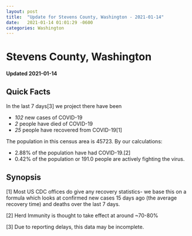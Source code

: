 ```yaml
---
layout: post
title:  "Update for Stevens County, Washington - 2021-01-14"
date:   2021-01-14 01:01:29 -0600
categories: Washington
---
```


# Stevens County, Washington
#### Updated 2021-01-14

## Quick Facts

In the last 7 days[3] we project there have been
- *102* new cases of COVID-19
- *2* people have died of COVID-19
- *25* people have recovered from COVID-19[1]

The population in this census area is 45723. By our calculations:
- 2.88% of the population have had COVID-19.[2]
- 0.42% of the population or 191.0 people are actively fighting the virus.

## Synopsis




[1] Most US CDC offices do give any recovery statistics- we base this on a formula which looks at confirmed new cases
15 days ago (the average recovery time) and deaths over the last 7 days.

[2] Herd Immunity is thought to take effect at around ~70-80%

[3] Due to reporting delays, this data may be incomplete.
 
    